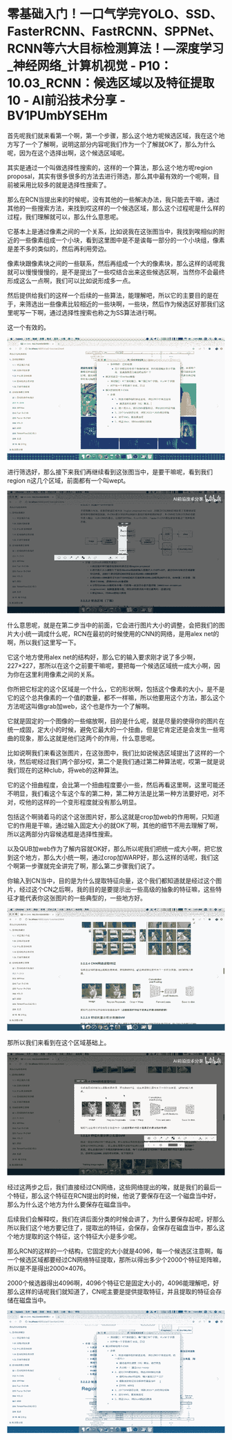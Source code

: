 # 零基础入门！一口气学完YOLO、SSD、FasterRCNN、FastRCNN、SPPNet、RCNN等六大目标检测算法！—深度学习_神经网络_计算机视觉 - P10：10.03_RCNN：候选区域以及特征提取10 - AI前沿技术分享 - BV1PUmbYSEHm

首先呢我们就来看第一个啊，第一个步骤，那么这个地方呢候选区域，我在这个地方写了一个了解啊，说明这部分内容呢我们作为一个了解就OK了，那么为什么呢，因为在这个选择出啊，这个候选区域呢。

其实是通过一个叫做选择性搜索的，这样的一个算法，那么这个地方呢region proposal，其实有很多很多的方法去进行筛选，那么其中最有效的一个呢啊，目前被采用比较多的就是选择性搜索了。

那么在RCN当提出来的时候呢，没有其他的一些解决办法，我只能去干嘛，通过其他的一些搜索方法，来找到哎这样的一个候选区域，那么这个过程呢是什么样的过程，我们理解就可以，那么什么意思呢。

它基本上是通过像素之间的一个关系，比如说我在这张图当中，我找到唉相似的附近的一些像素组成一个小块，看到这里图中是不是诶每一部分的一个小块组，像素是差不多的类似的，然后再利用旁边。

像素块跟像素块之间的一些联系，然后再组成一个大的像素块，那么这样的话呢我就可以慢慢慢慢的，是不是提出了一些哎结合出来这些候选区啊，当然你不会最终形成这么一点啊，我们可以比如说形成多一点。

然后提供给我们的这样一个后续的一些算法，能理解吧，所以它的主要目的是在于，来筛选出一些像素比较相近的一些块啊，一些块，然后作为候选区好那我们这里呢写一下啊，通过选择性搜索也称之为SS算法进行啊。

这一个有效的。

![](img/6233503a672ed3f5620d89be82455962_1.png)

进行筛选好，那么接下来我们再继续看到这张图当中，是要干嘛呢，看到我们region n这几个区域，前面都有一个叫wept。



![](img/6233503a672ed3f5620d89be82455962_3.png)

什么意思呢，就是在第二步当中的前面，它会进行图片大小的调整，会把我们的图片大小统一调成什么呢，RCN在最初的时候使用的CNN的网络，是用alex net的啊，所以我们这里写一下。

它这个地方使用alex net的结构好，那么它的输入要求刚才说了多少啊，227×227，那所以在这个之前要干嘛呢，要把每一个候选区域统一成大小啊，因为你在这里利用像素之间的关系。

你所把它标定的这个区域是一个什么，它的形状啊，包括这个像素的大小，是不是它的这个总共像素的一个值的数量，都不一样嘛，所以他要用这个方法，那么这个方法呢这叫做grab加web，这个也是作为一个了解啊。

它就是固定的一个图像的一些缩放啊，目的是什么呢，就是尽量的使得你的图片在统一成固，定大小的时候，避免它最大的一个扭曲，但是它肯定还是会发生一些弯曲的现象，那么这就是他们这两个的作用，什么意思呢。

比如说啊我们来看这张图片，在这张图中，我们比如说候选区域提出了这样的一个块，然后呢经过我们两个部分哎，第二个是我们通过第二种算法呢，哎第一就是说我们现在的这种club，将web的这种算法。

它的这个扭曲程度，会比第一个扭曲程度要小一些，然后再看这里啊，这里可能还不明显，我们看这个车这个车的第二种，第二种方法是比第一种方法要好吧，对不对，哎他的这样的一个变形程度就没有那么明显。

包括这个啊骑着马的这个这张图片好，那么这就是crop加web的作用啊，只知道它的作用是干嘛，通过输入固定大小的就OK了啊，其他的细节不用去理解了啊，所以这两部分内容候选框是选择性搜索。

以及QUB加web作为了解内容就OK好，那么所以呢我们把统一成大小啊，把它放到这个地方，那么大小统一啊，通过crop加WARP好，那么这样的话呢，我们这个啊第一步骤就完全讲完了啊，那么第二步骤我们说了。

你输入到CN当中，目的是为什么提取特征向量，这个我们都知道就是经过这个图片，经过这个CN之后啊，我的目的是要提示出一些高级的抽象的特征嘛，这些特征才能代表你这张图片的一些典型的，一些地方好。



![](img/6233503a672ed3f5620d89be82455962_5.png)

那所以我们来看到在这个区域基础上。

![](img/6233503a672ed3f5620d89be82455962_7.png)

经过这两步之后，我们直接经过CN网络，这些网络提出的唉，就是我们的最后一个特征，那么这个特征在RCN提出的时候，他说了要保存在这一个磁盘当中好，那么为什么这个地方为什么要保存在磁盘当中。

后续我们会解释哎，我们在讲后面分类的时候会讲了，为什么要保存起呢，好那么所以我们这个地方要记住了，提取出的特征，会保存，会保存在磁盘当中，那么这个地方提取的这个特征，这个特征大小是多少呢。

那么RCN的这样的一个结构，它固定的大小就是4096，每一个候选区注意啊，每一个候选区域都要经过CN网络特征提取，那所以得出多少个2000个特征矩阵嘛，所以是不是得出2000×4076。

2000个候选器得出4096啊，4096个特征它是固定大小的，4096能理解吧，好那么这样的话呢我们就知道了，CN呢主要是提供提取特征，并且提取的特征会存储在磁盘当中。



![](img/6233503a672ed3f5620d89be82455962_9.png)